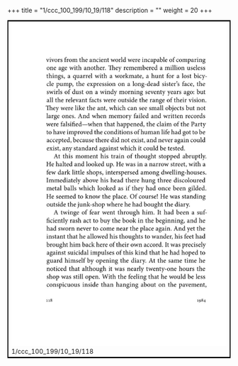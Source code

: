 +++
title = "1/ccc_100_199/10_19/118"
description = ""
weight = 20
+++

<table style="border:2px solid black;max-width:800px;max-height:800px;" 
><tr><td><img class="center-fit-jpg"
src="/jpg_/out_jpg_1984__118.jpg"  >1/ccc_100_199/10_19/118</img></td></tr></table>